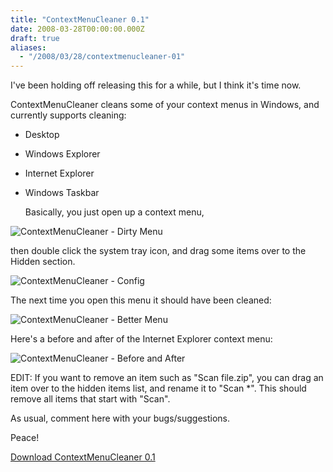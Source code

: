 ```yaml
---
title: "ContextMenuCleaner 0.1"
date: 2008-03-28T00:00:00.000Z
draft: true
aliases:
  - "/2008/03/28/contextmenucleaner-01"
---
```

I've been holding off releasing this for a while, but I think it's time now.

ContextMenuCleaner cleans some of your context menus in Windows, and currently supports cleaning:

* Desktop
* Windows Explorer
* Internet Explorer
* Windows Taskbar

  Basically, you just open up a context menu,

![ContextMenuCleaner - Dirty Menu](/images/contextmenucleaner-dirty-menu.png)

  then double click the system tray icon, and drag some items over to the Hidden section.

![ContextMenuCleaner - Config](/images/contextmenucleaner-config.png)

The next time you open this menu it should have been cleaned:

![ContextMenuCleaner - Better Menu](/images/contextmenucleaner-better-menu.png)

  Here's a before and after of the Internet Explorer context menu:

![ContextMenuCleaner - Before and After](/images/contextmenucleaner-before-and-after.png)

EDIT: If you want to remove an item such as "Scan file.zip", you can drag an item over to the hidden items list, and rename it to "Scan *". This should remove all items that start with "Scan".

As usual, comment here with your bugs/suggestions.

Peace!  

<a href='http://betas.wickedorange.com/data/AndrewVos%5EContextMenuCleaner%5E0.1.0.0.zip'>Download ContextMenuCleaner 0.1</a>
